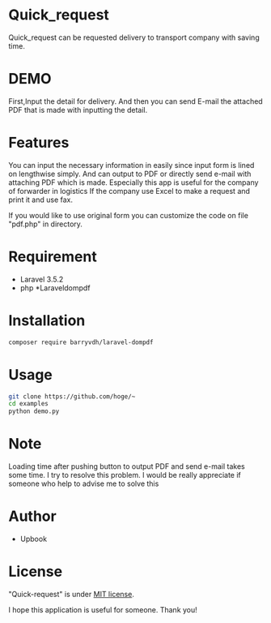 # Quick_request

Quick_request can be requested delivery to transport company with saving time.

# DEMO

First,Input the detail for delivery.
And then you can send E-mail the attached PDF that is made with inputting the detail.

# Features

You can input the necessary information in easily
since input form is lined on lengthwise simply.
And can output to PDF or directly send e-mail with attaching PDF which is made.
Especially this app is useful for the company of forwarder in logistics If the company use Excel to make a request and print it and use fax.

If you would like to use original form you can customize the code
on file "pdf.php" in directory.

# Requirement

- Laravel 3.5.2
- php
  \*Laraveldompdf

# Installation

```bash
composer require barryvdh/laravel-dompdf
```

# Usage

```bash
git clone https://github.com/hoge/~
cd examples
python demo.py
```

# Note

Loading time after pushing button to output PDF
and send e-mail takes some time.
I try to resolve this problem.
I would be really appreciate if someone who help to advise me to solve this

# Author

- Upbook

# License

"Quick-request" is under [MIT license](https://en.wikipedia.org/wiki/MIT_License).

I hope this application is useful for someone.
Thank you!
